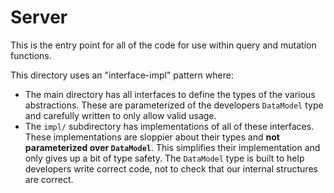 # Server

This is the entry point for all of the code for use within query and mutation
functions.

This directory uses an "interface-impl" pattern where:

- The main directory has all interfaces to define the types of the various
  abstractions. These are parameterized of the developers `DataModel` type and
  carefully written to only allow valid usage.
- The `impl/` subdirectory has implementations of all of these interfaces. These
  implementations are sloppier about their types and **not parameterized over
  `DataModel`**. This simplifies their implementation and only gives up a bit of
  type safety. The `DataModel` type is built to help developers write correct
  code, not to check that our internal structures are correct.
